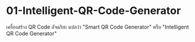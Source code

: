 # 01-Intelligent-QR-Code-Generator
เครื่องสร้าง QR Code อัจฉริยะ แปลว่า "Smart QR Code Generator" หรือ "Intelligent QR Code Generator" 
